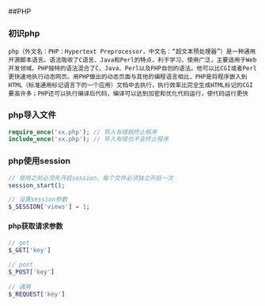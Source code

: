##PHP

### 初识php

````
php（外文名：PHP：Hypertext Preprocessor，中文名：“超文本预处理器”）是一种通用开源脚本语言。语法吸收了C语言、Java和Perl的特点，利于学习，使用广泛，主要适用于Web开发领域。PHP独特的语法混合了C、Java、Perl以及PHP自创的语法。他可以比CGI或者Perl更快速地执行动态网页。用PHP做出的动态页面与其他的编程语言相比，PHP是将程序嵌入到HTML（标准通用标记语言下的一个应用）文档中去执行，执行效率比完全生成HTML标记的CGI要高许多；PHP还可以执行编译后代码，编译可以达到加密和优化代码运行，使代码运行更快
````



### php导入文件

````php
require_once('xx.php');	// 导入有错就终止程序
include_once('xx.php');	// 导入有错也不会终止程序
````



### php使用session

````php
// 使用之前必须先开启session，每个文件必须独立开启一次
session_start();

// 设置session参数
$_SESSION['views'] = 1;
````





#### php获取请求参数

````php
// get
$_GET['key']

// post
$_POST['key']
    
// 通用
$_REQUEST['key']
````



